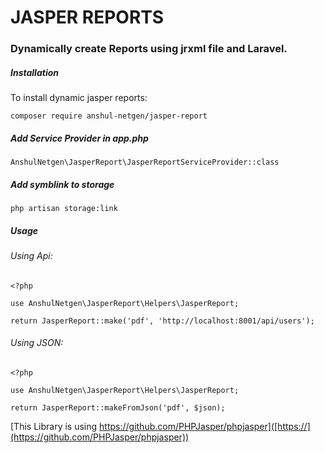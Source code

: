 # JASPER REPORTS

### Dynamically create Reports using jrxml file and Laravel.

##### Installation
To install dynamic jasper reports:

```
composer require anshul-netgen/jasper-report
````

##### Add Service Provider in app.php

```
AnshulNetgen\JasperReport\JasperReportServiceProvider::class
```

##### Add symblink to storage

```
php artisan storage:link
```

##### Usage

###### Using Api:
```
<?php

use AnshulNetgen\JasperReport\Helpers\JasperReport;

return JasperReport::make('pdf', 'http://localhost:8001/api/users');
```

###### Using JSON:
```
<?php

use AnshulNetgen\JasperReport\Helpers\JasperReport;

return JasperReport::makeFromJson('pdf', $json);
```

[This Library is using https://github.com/PHPJasper/phpjasper]([https://](https://github.com/PHPJasper/phpjasper))